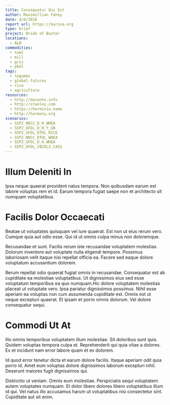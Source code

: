 ```yaml
---
title: Consequatur Qui Est
author: Maximillian Fahey
date: 4/6/2016
report url: https://karina.org
type: brief
project: Bride of Buster
locations:
  - ALB
commodities:
  - toml
  - mill
  - grss
  - pkml
tags:
  - legumes
  - global-futures
  - rice
  - agriculture
resources:
  - http://davonte.info
  - http://stanley.com
  - https://herminio.name
  - http://harmony.org
scenarios:
  - SSP2_NOCC_D_H_WHEA
  - SSP2_GFDL_D_H_Y_GN
  - SSP2_GFDL_DTOL_RICE
  - SSP2_NOCC_DTOL_WHEA
  - SSP2_GFDL_D_H_WHEA
  - SSP2_GFDL_CBIOL3_CASS
---
```

# Illum Deleniti In
Ipsa neque quaerat provident natus tempora. Non quibusdam earum est labore voluptas rem et id. Earum tempora fugiat saepe non et architecto sit numquam voluptatibus.

# Facilis Dolor Occaecati
Beatae ut voluptates quisquam vel iure quaerat. Est non ut eius rerum vero. Cumque quia aut odio esse. Qui id ut omnis culpa minus non doloremque.
 Recusandae et sunt. Facilis rerum iste recusandae voluptatem molestias. Dolorum inventore aut voluptate nulla eligendi tempore. Possimus laboriosam velit itaque nisi repellat officia ea. Facere sed eaque dolore voluptatum accusantium dolorem.
 Rerum repellat odio quaerat fugiat omnis in recusandae. Consequatur est ab cupiditate ea molestiae voluptatibus. Ut dignissimos eius sed esse voluptatum temporibus ea quo numquam.Hic dolore voluptatem molestias placeat ut voluptate vero. Ipsa pariatur dignissimos possimus. Nihil esse aperiam ea voluptas non cum assumenda cupiditate est. Omnis est ut neque excepturi quaerat. Et ipsam et porro omnis dolorum. Vel dolore consequatur sequi.

# Commodi Ut At
Illo omnis temporibus voluptatem illum molestiae. Sit doloribus sunt quis. Quidem voluptas tempora culpa et. Reprehenderit qui quia vitae a dolores. Ex et incidunt nam error labore quam et ex dolorem.
 Id quod error tenetur dicta et earum dolore facilis. Itaque aperiam odit quia porro id. Amet eum voluptas dolore dignissimos laborum excepturi nihil. Deserunt maiores fugit dignissimos qui.
 Distinctio ut veniam. Omnis eum molestiae. Perspiciatis sequi voluptatem autem voluptates numquam. Et dolor libero dolores libero voluptatibus illum id qui. Vel natus illo accusamus harum ut voluptatibus nisi consectetur sint. Cupiditate aut sit enim.
